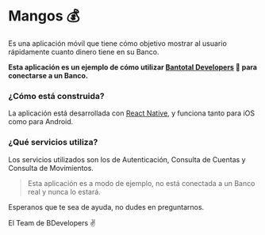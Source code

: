 # Mangos 💰
Es una aplicación móvil que tiene cómo objetivo mostrar al usuario rápidamente cuanto dinero tiene en su Banco.

**Esta aplicación es un ejemplo de cómo utilizar [Bantotal Developers] 🚆 para conectarse a un Banco.** 

### ¿Cómo está construida?  
La aplicación está desarrollada  con [React Native], y funciona tanto para iOS como para Android. 

### ¿Qué servicios utiliza?
Los servicios utilizados son los de Autenticación, Consulta de Cuentas y Consulta de Movimientos.

> Esta aplicación es a modo de ejemplo, no está conectada a un Banco real y nunca lo estará.

Esperanos que te sea de ayuda, no dudes en preguntarnos.

El Team de BDevelopers ✌️

[//]: # (These are reference links used in the body of this note and get stripped out when the markdown processor does its job. There is no need to format nicely because it shouldn't be seen. Thanks SO - http://stackoverflow.com/questions/4823468/store-comments-in-markdown-syntax)


   [Bantotal Developers]: <http://www.bantotal.com/developers>
   [React Native]: <https://facebook.github.io/react-native>